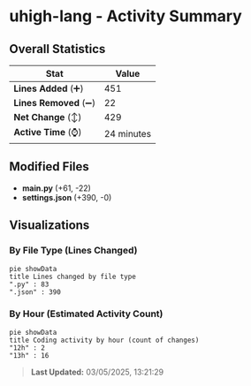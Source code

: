 # uhigh-lang - Activity Summary 

## Overall Statistics

| Stat                   | Value                                                             |
| ---------------------- | ----------------------------------------------------------------- |
| **Lines Added** (➕)   | 451                                          |
| **Lines Removed** (➖) | 22                                        |
| **Net Change** (↕)    | 429                |
| **Active Time** (⌚)   | 24 minutes |


## Modified Files
- **main.py** (+61, -22)
- **settings.json** (+390, -0)

## Visualizations

### By File Type (Lines Changed)

```mermaid
pie showData
title Lines changed by file type
".py" : 83
".json" : 390
```

### By Hour (Estimated Activity Count)

```mermaid
pie showData
title Coding activity by hour (count of changes)
"12h" : 2
"13h" : 16
```


> **Last Updated:** 03/05/2025, 13:21:29